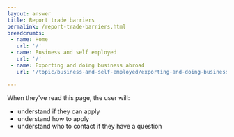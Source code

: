```yaml
---
layout: answer
title: Report trade barriers
permalink: /report-trade-barriers.html
breadcrumbs:
 - name: Home
   url: '/'
 - name: Business and self employed
   url: '/'
 - name: Exporting and doing business abroad
   url: '/topic/business-and-self-employed/exporting-and-doing-business-abroad.html'

---
```


When they've read this page, the user will:

- understand if they can apply
- understand how to apply
- understand who to contact if they have a question

